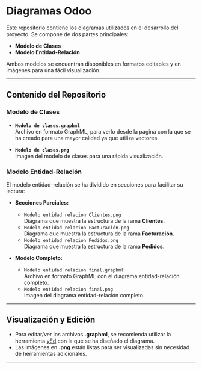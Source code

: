# Diagramas Odoo

Este repositorio contiene los diagramas utilizados en el desarrollo del proyecto. Se compone de dos partes principales:

- **Modelo de Clases**
- **Modelo Entidad-Relación**

Ambos modelos se encuentran disponibles en formatos editables y en imágenes para una fácil visualización.

---

## Contenido del Repositorio

### Modelo de Clases

- **`Modelo de clases.graphml`**  
  Archivo en formato GraphML, para verlo desde la pagina con la que se ha creado para una mayor calidad ya que utiliza vectores.

- **`Modelo de clases.png`**  
  Imagen del modelo de clases para una rápida visualización.

### Modelo Entidad-Relación

El modelo entidad-relación se ha dividido en secciones para facilitar su lectura:

- **Secciones Parciales:**
  - `Modelo entidad relacion Clientes.png`  
    Diagrama que muestra la estructura de la rama **Clientes**.
  - `Modelo entidad relacion Facturación.png`  
    Diagrama que muestra la estructura de la rama **Facturación**.
  - `Modelo entidad relacion Pedidos.png`  
    Diagrama que muestra la estructura de la rama **Pedidos**.

- **Modelo Completo:**
  - `Modelo entidad relacion final.graphml`  
    Archivo en formato GraphML con el diagrama entidad-relación completo.
  - `Modelo entidad relacion final.png`  
    Imagen del diagrama entidad-relación completo.

---

## Visualización y Edición

- Para editar/ver los archivos **.graphml**, se recomienda utilizar la herramienta [yEd](https://www.yworks.com/products/yed) con la que se ha diseñado el diagrama.
- Las imágenes en **.png** están listas para ser visualizadas sin necesidad de herramientas adicionales.

---

